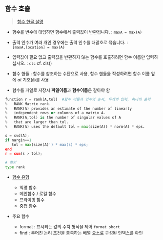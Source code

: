 ## 함수 호출

> [함수 한글 설명](https://kr.mathworks.com/help/matlab/referencelist.html?type=function&category=getting-started-with-matlab&s_tid=CRUX_gn_function_getting-started-with-matlab)

- 함수를 변수에 대입하면 함수에서 출력값이 반환됩니다. : `maxA = max(A)`
- 출력 인수가 여러 개인 경우에는 출력 인수를 대괄호로 묶습니다. :`[maxA,location] = max(A)`

- 입력값이 필요 없고 출력값을 반환하지 않는 함수를 호출하려면 함수 이름만 입력하십시오. : `clc` cf. cls()
- 함수 핸들 : 함수를 참조하는 수단으로 사용, 함수 핸들을 작성하려면 함수 이름 앞에 _at_ 기호(`@`)를 사용

- 함수를 파일로 저장시 **파일이름**과 **함수이름**은 같아야 함 

```python 
function r = rank(A,tol)  #함수 이름과 인수의 순서, 두개의 입력, 하나의 출력 
%   RANK Matrix rank.
%   RANK(A) provides an estimate of the number of linearly
%   independent rows or columns of a matrix A.
%   RANK(A,tol) is the number of singular values of A
%   that are larger than tol.
%   RANK(A) uses the default tol = max(size(A)) * norm(A) * eps.

s = svd(A);
if nargin==1
   tol = max(size(A)') * max(s) * eps;
end
r = sum(s > tol);

# 확인 
type rank
```

- [함수 유형 ](https://kr.mathworks.com/help/matlab/learn_matlab/scripts-and-functions.html)
	- 익명 함수 
	- 메인함수 / 로컬 함수 
	- 프라이빗 함수 
	- 중첩 함수 

- 주요 함수 
	- format : 표시되는 값의 수치 형식을 제어 `format short`
	- find : 주어진 논리 조건을 충족하는 배열 요소로 구성된 인덱스를 확인